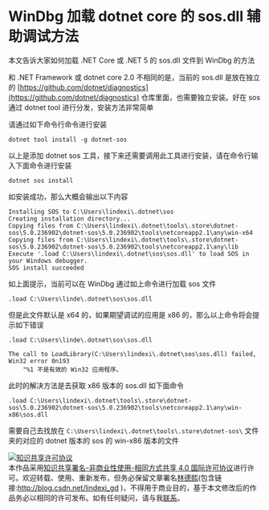 # WinDbg 加载 dotnet core 的 sos.dll 辅助调试方法

本文告诉大家如何加载 .NET Core 或 .NET 5 的 sos.dll 文件到 WinDbg 的方法

<!--more-->
<!-- 发布 -->

和 .NET Framework 或 dotnet core 2.0 不相同的是，当前的 sos.dll 是放在独立的 [https://github.com/dotnet/diagnostics](https://github.com/dotnet/diagnostics) 仓库里面，也需要独立安装。好在 sos 通过 dotnet tool 进行分发，安装方法非常简单

请通过如下命令行命令进行安装

```
dotnet tool install -g dotnet-sos
```

以上是添加 dotnet sos 工具，接下来还需要调用此工具进行安装，请在命令行输入下面命令进行安装

```
dotnet sos install
```

如安装成功，那么大概会输出以下内容

```
Installing SOS to C:\Users\lindexi\.dotnet\sos
Creating installation directory...
Copying files from C:\Users\lindexi\.dotnet\tools\.store\dotnet-sos\5.0.236902\dotnet-sos\5.0.236902\tools\netcoreapp2.1\any\win-x64
Copying files from C:\Users\lindexi\.dotnet\tools\.store\dotnet-sos\5.0.236902\dotnet-sos\5.0.236902\tools\netcoreapp2.1\any\lib
Execute '.load C:\Users\lindexi\.dotnet\sos\sos.dll' to load SOS in your Windows debugger.
SOS install succeeded
```

如上面提示，当前可以在 WinDbg 通过如上命令进行加载 sos 文件

```
.load C:\Users\linde\.dotnet\sos\sos.dll
```

但是此文件默认是 x64 的，如果期望调试的应用是 x86 的，那么以上命令将会提示如下错误

```
.load C:\Users\linde\.dotnet\sos\sos.dll

The call to LoadLibrary(C:\Users\lindexi\.dotnet\sos\sos.dll) failed, Win32 error 0n193
    "%1 不是有效的 Win32 应用程序。
```

此时的解决方法是去获取 x86 版本的 sos.dll 如下面命令

```
.load C:\Users\lindexi\.dotnet\tools\.store\dotnet-sos\5.0.236902\dotnet-sos\5.0.236902\tools\netcoreapp2.1\any\win-x86\sos.dll
```

需要自己去找放在 `C:\Users\lindexi\.dotnet\tools\.store\dotnet-sos\` 文件夹的对应的 dotnet 版本的 sos 的 win-x86 版本的文件

<a rel="license" href="http://creativecommons.org/licenses/by-nc-sa/4.0/"><img alt="知识共享许可协议" style="border-width:0" src="https://licensebuttons.net/l/by-nc-sa/4.0/88x31.png" /></a><br />本作品采用<a rel="license" href="http://creativecommons.org/licenses/by-nc-sa/4.0/">知识共享署名-非商业性使用-相同方式共享 4.0 国际许可协议</a>进行许可。欢迎转载、使用、重新发布，但务必保留文章署名[林德熙](http://blog.csdn.net/lindexi_gd)(包含链接:http://blog.csdn.net/lindexi_gd )，不得用于商业目的，基于本文修改后的作品务必以相同的许可发布。如有任何疑问，请与我[联系](mailto:lindexi_gd@163.com)。
